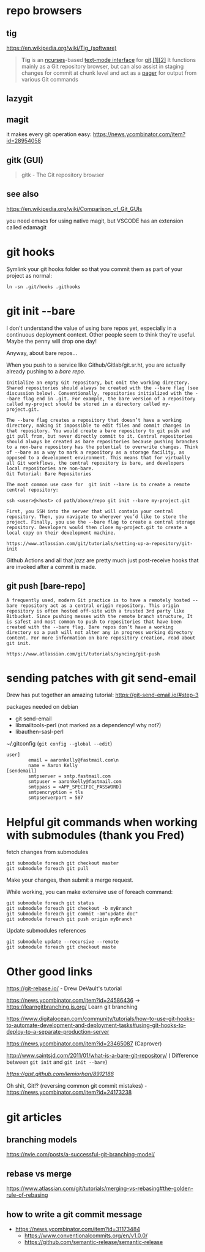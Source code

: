 # repo browsers

## tig

https://en.wikipedia.org/wiki/Tig_(software)

> **Tig** is an [ncurses](https://en.wikipedia.org/wiki/Ncurses "Ncurses")-based [text-mode interface](https://en.wikipedia.org/wiki/Text-based_user_interface "Text-based user interface") for [git](https://en.wikipedia.org/wiki/Git "Git").[[1]](https://en.wikipedia.org/wiki/Tig_(software)#cite_note-Alders2019-1)[[2]](https://en.wikipedia.org/wiki/Tig_(software)#cite_note-Kili2018-2) It functions mainly as a Git repository browser, but can also assist in staging changes for commit at chunk level and act as a [pager](https://en.wikipedia.org/wiki/Terminal_pager "Terminal pager") for output from various Git commands

## lazygit

## magit

it makes every git operation easy: https://news.ycombinator.com/item?id=28954058

## gitk (GUI)

> gitk - The Git repository browser

## see also

https://en.wikipedia.org/wiki/Comparison_of_Git_GUIs


you need emacs for using native magit, but VSCODE has an extension called edamagit

# git hooks

Symlink your git hooks folder so that you commit them as part of your project as
normal:
```
ln -sn .git/hooks .githooks
```

# git init --bare
I don't understand the value of using bare repos yet, especially in a continuous deployment context. Other people seem to think they're useful. Maybe the penny will drop one day!

Anyway, about bare repos...

When you push to a service like Github/Gitlab/git.sr.ht, you are actually already pushing to a _bare repo_.

	Initialize an empty Git repository, but omit the working directory. Shared repositories should always be created with the --bare flag (see discussion below). Conventionally, repositories initialized with the --bare flag end in .git. For example, the bare version of a repository called my-project should be stored in a directory called my-project.git.

	The --bare flag creates a repository that doesn’t have a working directory, making it impossible to edit files and commit changes in that repository. You would create a bare repository to git push and git pull from, but never directly commit to it. Central repositories should always be created as bare repositories because pushing branches to a non-bare repository has the potential to overwrite changes. Think of --bare as a way to mark a repository as a storage facility, as opposed to a development environment. This means that for virtually all Git workflows, the central repository is bare, and developers local repositories are non-bare.
	Git Tutorial: Bare Repositories

	The most common use case for  git init --bare is to create a remote central repository:

	ssh <user>@<host> cd path/above/repo git init --bare my-project.git

	First, you SSH into the server that will contain your central repository. Then, you navigate to wherever you’d like to store the project. Finally, you use the --bare flag to create a central storage repository. Developers would then clone my-project.git to create a local copy on their development machine.
	
	https://www.atlassian.com/git/tutorials/setting-up-a-repository/git-init
	
Github Actions and all that _jazz_ are pretty much just post-receive hooks that are invoked after a commit is made.

## git push [bare-repo]

	A frequently used, modern Git practice is to have a remotely hosted --bare repository act as a central origin repository. This origin repository is often hosted off-site with a trusted 3rd party like Bitbucket. Since pushing messes with the remote branch structure, It is safest and most common to push to repositories that have been created with the --bare flag. Bare repos don’t have a working directory so a push will not alter any in progress working directory content. For more information on bare repository creation, read about git init.
	
	https://www.atlassian.com/git/tutorials/syncing/git-push

# sending patches with git send-email
Drew has put together an amazing tutorial: https://git-send-email.io/#step-3

packages needed on debian
- git send-email
- libmailtools-perl (not marked as a dependency! why not?)
- libauthen-sasl-perl

~/.gitconfig (`git config --global --edit`)
```
user]
        email = aaronkelly@fastmail.com\n
        name = Aaron Kelly
[sendemail]
        smtpserver = smtp.fastmail.com
        smtpuser = aaronkelly@fastmail.com
        smtppass = <APP_SPECIFIC_PASSWORD]
        smtpencryption = tls
        smtpserverport = 587
```


# Helpful git commands when working with submodules (thank you Fred)

fetch changes from submodules

```
git submodule foreach git checkout master
git submodule foreach git pull
```

Make your changes, then submit a merge request.

While working, you can make extensive use of foreach command:

```
git submodule foreach git status
git submodule foreach git checkout -b myBranch
git submodule foreach git commit -am"update doc"
git submodule foreach git push origin myBranch
```

Update submodules references

```
git submodule update --recursive --remote
git submodule foreach git checkout maste

```

# Other good links

https://git-rebase.io/ - Drew DeVault's tutorial

https://news.ycombinator.com/item?id=24586436 -> https://learngitbranching.js.org/ Learn git branching

https://www.digitalocean.com/community/tutorials/how-to-use-git-hooks-to-automate-development-and-deployment-tasks#using-git-hooks-to-deploy-to-a-separate-production-server

https://news.ycombinator.com/item?id=23465087 (Caprover)

http://www.saintsjd.com/2011/01/what-is-a-bare-git-repository/ ( Difference between `git init` and `git init --bare`)

*https://gist.github.com/lemiorhan/8912188*

Oh shit, Git!? (reversing common git commit mistakes) - https://news.ycombinator.com/item?id=24173238

# git articles

## branching models

https://nvie.com/posts/a-successful-git-branching-model/

## rebase vs merge

https://www.atlassian.com/git/tutorials/merging-vs-rebasing#the-golden-rule-of-rebasing

## how to write a git commit message

- https://news.ycombinator.com/item?id=31173484
	- https://www.conventionalcommits.org/en/v1.0.0/
	- https://github.com/semantic-release/semantic-release